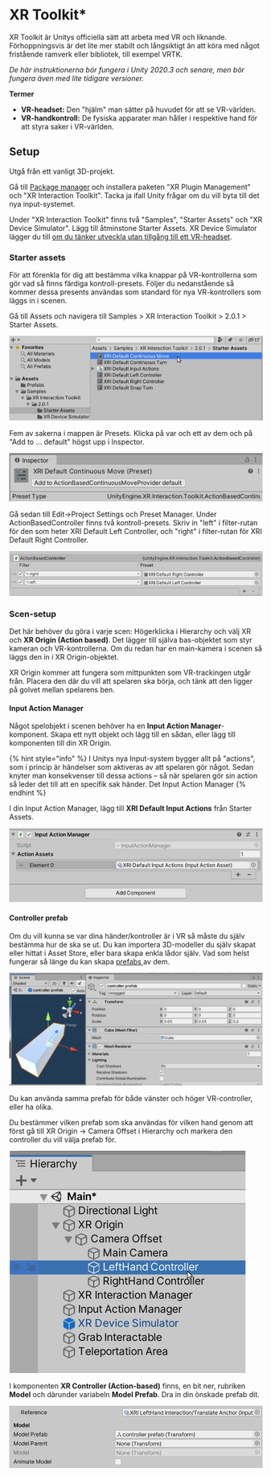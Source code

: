 # XR Toolkit\*

XR Toolkit är Unitys officiella sätt att arbeta med VR och liknande. Förhoppningsvis är det lite mer stabilt och långsiktigt än att köra med något fristående ramverk eller bibliotek, till exempel VRTK.

_De här instruktionerna bör fungera i Unity 2020.3 och senare, men bör fungera även med lite tidigare versioner._

**Termer**

* **VR-headset:** Den "hjälm" man sätter på huvudet för att se VR-världen.
* **VR-handkontroll:** De fysiska apparater man håller i respektive hand för att styra saker i VR-världen.

## Setup

Utgå från ett vanligt 3D-projekt.

Gå till [Package manager](../../andra-funktioner/package-manager.md) och installera paketen "XR Plugin Management" och "XR Interaction Toolkit". Tacka ja ifall Unity frågar om du vill byta till det nya input-systemet.

Under "XR Interaction Toolkit" finns två "Samples", "Starter Assets" och "XR Device Simulator". Lägg till åtminstone Starter Assets. XR Device Simulator lägger du till [om du tänker utveckla utan tillgång till ett VR-headset](device-simulator.md).

### Starter assets

För att förenkla för dig att bestämma vilka knappar på VR-kontrollerna som gör vad så finns färdiga kontroll-presets. Följer du nedanstående så kommer dessa presents användas som standard för nya VR-kontrollers som läggs in i scenen.

Gå till Assets och navigera till Samples > XR Interaction Toolkit > 2.0.1 > Starter Assets.

![](<../../.gitbook/assets/image (25) (1).png>)

Fem av sakerna i mappen är Presets. Klicka på var och ett av dem och på "Add to … default" högst upp i Inspector.

![](<../../.gitbook/assets/image (15).png>)

Gå sedan till Edit->Project Settings och Preset Manager. Under ActionBasedController finns två kontroll-presets. Skriv in "left" i filter-rutan för den som heter XRI Default Left Controller, och "right" i filter-rutan för XRI Default Right Controller.

![](<../../.gitbook/assets/image (16).png>)

### Scen-setup

Det här behöver du göra i varje scen: Högerklicka i Hierarchy och välj XR och **XR Origin (Action based)**. Det lägger till själva bas-objektet som styr kameran och VR-kontrollerna. Om du redan har en main-kamera i scenen så läggs den in i XR Origin-objektet.

XR Origin kommer att fungera som mittpunkten som VR-trackingen utgår från. Placera den där du vill att spelaren ska börja, och tänk att den ligger på golvet mellan spelarens ben.

#### Input Action Manager

Något spelobjekt i scenen behöver ha en **Input Action Manager**-komponent. Skapa ett nytt objekt och lägg till en sådan, eller lägg till komponenten till din XR Origin.

{% hint style="info" %}
I Unitys nya Input-system bygger allt på "actions", som i princip är händelser som aktiveras av att spelaren gör något. Sedan knyter man konsekvenser till dessa actions – så när spelaren gör sin action så leder det till att en specifik sak händer. Det Input Action Manager&#x20;
{% endhint %}

I din Input Action Manager, lägg till **XRI Default Input Actions** från Starter Assets.

![](<../../.gitbook/assets/image (7) (1).png>)



#### Controller prefab

Om du vill kunna se var dina händer/kontroller är i VR så måste du själv bestämma hur de ska se ut. Du kan importera 3D-modeller du själv skapat eller hittat i Asset Store, eller bara skapa enkla lådor själv. Vad som helst fungerar så länge du kan skapa [prefabs ](../../begrepp.md#prefab)av dem.

![Ett exempel på väldigt enkel prefab](<../../.gitbook/assets/image (11).png>)

Du kan använda samma prefab för både vänster och höger VR-controller, eller ha olika.

Du bestämmer vilken prefab som ska användas för vilken hand genom att först gå till XR Origin -> Camera Offset i Hierarchy och markera den controller du vill välja prefab för.

![](<../../.gitbook/assets/image (6).png>)

I komponenten **XR Controller (Action-based)** finns, en bit ner, rubriken **Model** och därunder variabeln **Model Prefab**. Dra in din önskade prefab dit.

![](<../../.gitbook/assets/image (14).png>)
